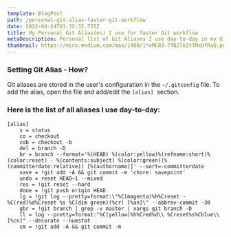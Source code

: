 ```yaml
---
template: BlogPost
path: /personal-git-alias-faster-git-workflow
date: 2022-04-24T01:32:32.755Z
title: My Personal Git Alias(es) I use for faster Git workflow
metaDescription: Personal list of Git Aliases I use day-to-day in my Git workflow
thumbnail: https://miro.medium.com/max/1400/1*oMC83-7fB27k1tTMxDfRaQ.png
---
```

### Setting Git Alias - How?

Git aliases are stored in the user's configuration in the `~/.gitconfig` file. To add the alias, open the file and add/edit the `[alias]`  section. 

### Here is the list of all aliases I use day-to-day: 
```
[alias]
    s = status
    co = checkout
    cob = checkout -b
    del = branch -D    
    br = branch --format='%(HEAD) %(color:yellow)%(refname:short)%(color:reset) - %(contents:subject) %(color:green)(%(committerdate:relative)) [%(authorname)]' --sort=-committerdate
    save = !git add -A && git commit -m 'chore: savepoint'
    undo = reset HEAD~1 --mixed
    res = !git reset --hard
    done = !git push origin HEAD
    lg = !git log --pretty=format:\"%C(magenta)%h%Creset -%C(red)%d%Creset %s %C(dim green)(%cr) [%an]\" --abbrev-commit -30
	gbr = !git branch | grep -v master | xargs git branch -D
	ll = log --pretty=format:"%C(yellow)%h%Cred%d\\ %Creset%s%Cblue\\ [%cn]" --decorate --numstat
    cm = !git add -A && git commit -m 
```